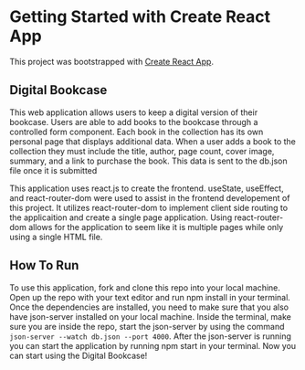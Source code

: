# Getting Started with Create React App

This project was bootstrapped with [Create React App](https://github.com/facebook/create-react-app).

## Digital Bookcase

This web application allows users to keep a digital version of their bookcase. Users are able to add books to the bookcase through a controlled form component. Each book in the collection has its own personal page that displays additional data. When a user adds a book to the collection they must include the title, author, page count, cover image, summary, and a link to purchase the book. This data is sent to the db.json file once it is submitted
<br />

This application uses react.js to create the frontend. useState, useEffect, and react-router-dom were used to assist in the frontend developement of this project. It utilizes react-router-dom to implement client side routing to the applicaition and create a single page application. Using react-router-dom allows for the application to seem like it is multiple pages while only using a single HTML file.
<br />

## How To Run

To use this application, fork and clone this repo into your local machine. Open up the repo with your text editor and run npm install in your terminal. Once the dependencies are installed, you need to make sure that you also have json-server installed on your local machine. Inside the terminal, make sure you are inside the repo, start the json-server by using the command ``` json-server --watch db.json --port 4000 ```. After the json-server is running you can start the application by running npm start in your terminal. Now you can start using the Digital Bookcase!
